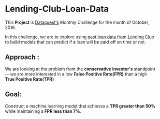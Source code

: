 # Lending-Club-Loan-Data

This **Project** is [Dataquest's](https://www.dataquest.io/course/machine-learning-project) Monthly Challenge for the month of October, 2016.

In this challenge, we are to explore using [past loan data from Lending Club](https://www.lendingclub.com/info/download-data.action) to build models that can predict if a loan will be paid off on time or not.

## Approach :

We are looking at the problem from the **conservative investor's** standpoint -- we are more interested in a low **False Positive Rate(FPR)** than a high **True Positive Rate(TPR)**


## Goal:

Construct a machine learning model that achieves a **TPR greater than 50%** while maintaining a **FPR less than 7%**.